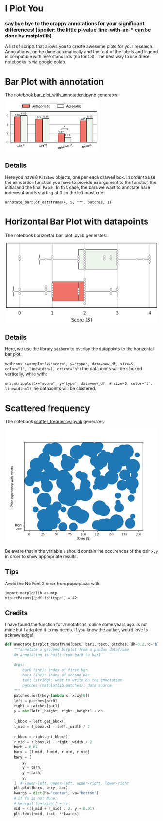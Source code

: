 # I Plot You
### say bye bye to the crappy annotations for your significant differences! (spoiler: the little p-value-line-with-an-* can be done by matplotlib)

A list of scripts that allows you to create awesome plots for your research. Annotations can be done automatically and the font of the labels and legend is compatible with ieee standards (no font 3).
The best way to use these notebooks is via google colab.

# Bar Plot with annotation

The notebook [bar_plot_with_annotation.ipynb](./bar_plot_with_annotation.ipynb) generates:

![img](./img/barplot.png)

## Details
Here you have 8 ``Patches`` objects, one per each drawed box. In order to use the annotation function you have to provide as argument to the function the initial and the final ``Patch``.
In this case, the bars we want to annotate have indexes 4 and 5 starting at 0 on the left most one:

``annotate_barplot_dataframe(4, 5, "*", patches, 1)``


# Horizontal Bar Plot with datapoints
The notebook [horizontal_bar_plot.ipynb](./horizontal_bar_plot.ipynb) generates:

![himg](./img/hbarplot.png)

## Details
Here, we use the library `seaborn` to overlay the datapoints to the horizontal bar plot.

with:
``
sns.swarmplot(x="score", y="type", data=new_df,
              size=5, color="1", linewidth=1, orient="h")
``
the datapoints will be stacked vertically, while with:

``
sns.stripplot(x="score", y="type", data=new_df,
              # size=5, color="1", linewidth=1)
``
the datapoints will be clustered.


# Scattered frequency
The notebook [scatter_frequency.ipynb](./scatter_frequency.ipynb) generates:

![scatter](./img/scatter.png)

Be aware that in the variable `s` should contain the occurences of the pair `x,y` in order to show appropriate results.

## Tips
Avoid the No Font 3 error from paperplaza with

```
import matplotlib as mtp
mtp.rcParams['pdf.fonttype'] = 42
```

## Credits
I have found the function for annotations, online some years ago. Is not mine but I adapted it to my needs.
If you know the author, would love to acknowledge! 


```python
def annotate_barplot_dataframe(bar0, bar1, text, patches, dh=0.2, c='black'):
    """annotate a grouped barplot from a pandas dataframe
    An annotation is built from bar0 to bar1

    Args:
        bar0 (int): index of first bar
        bar1 (int): index of second bar
        text (string): what to write on the annotation
        patches (matplotlib.patches): data source
    """
    patches.sort(key=lambda x: x.xy[0])
    left = patches[bar0]
    right = patches[bar1]
    y = max(left._height, right._height) + dh

    l_bbox = left.get_bbox()
    l_mid = l_bbox.x1 - left._width / 2

    r_bbox = right.get_bbox()
    r_mid = r_bbox.x1 - right._width / 2
    barh = 0.07
    barx = [l_mid, l_mid, r_mid, r_mid]
    bary = [
        y,
        y + barh,
        y + barh,
        y,
    ]  # lower-left, upper-left, upper-right, lower-right
    plt.plot(barx, bary, c=c)
    kwargs = dict(ha="center", va="bottom")
    # if fs is not None:
    # kwargs['fontsize'] = fs
    mid = ((l_mid + r_mid) / 2, y + 0.01)
    plt.text(*mid, text, **kwargs)
```
